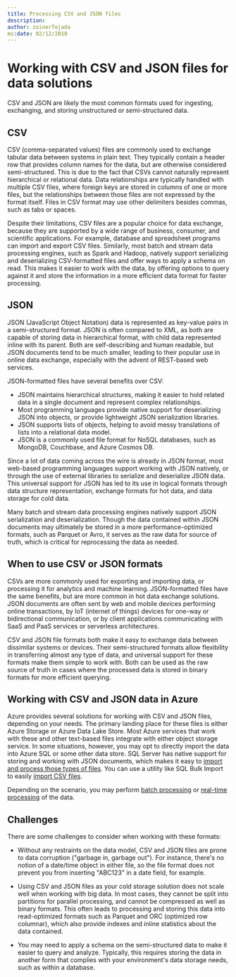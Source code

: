 ```yaml
---
title: Processing CSV and JSON files
description: 
author: zoinerTejada
ms:date: 02/12/2018
---
```


# Working with CSV and JSON files for data solutions

CSV and JSON are likely the most common formats used for ingesting, exchanging, and storing unstructured or semi-structured data. 

## CSV

CSV (comma-separated values) files are commonly used to exchange tabular data between systems in plain text. They typically contain a header row that provides column names for the data, but are otherwise considered semi-structured. This is due to the fact that CSVs cannot naturally represent hierarchical or relational data. Data relationships are typically handled with multiple CSV files, where foreign keys are stored in columns of one or more files, but the relationships between those files are not expressed by the format itself. Files in CSV format may use other delimiters besides commas, such as tabs or spaces.

Despite their limitations, CSV files are a popular choice for data exchange, because they are supported by a wide range of business, consumer, and scientific applications. For example, database and spreadsheet programs can import and export CSV files. Similarly, most batch and stream data processing engines, such as Spark and Hadoop, natively support serializing and deserializing CSV-formatted files and offer ways to apply a schema on read. This makes it easier to work with the data, by offering options to query against it and store the information in a more efficient data format for faster processing.

## JSON

JSON (JavaScript Object Notation) data is represented as key-value pairs in a semi-structured format. JSON is often compared to XML, as both are capable of storing data in hierarchical format, with child data represented inline with its parent. Both are self-describing and human readable, but JSON documents tend to be much smaller, leading to their popular use in online data exchange, especially with the advent of REST-based web services. 

JSON-formatted files have several benefits over CSV:

* JSON maintains hierarchical structures, making it easier to hold related data in a single document and represent complex relationships.
* Most programming languages provide native support for deserializing JSON into objects, or provide lightweight JSON serialization libraries.
* JSON supports lists of objects, helping to avoid messy translations of lists into a relational data model.
* JSON is a commonly used file format for NoSQL databases, such as MongoDB, Couchbase, and Azure Cosmos DB.

Since a lot of data coming across the wire is already in JSON format, most web-based programming languages support working with JSON natively, or through the use of external libraries to serialize and deserialize JSON data. This universal support for JSON has led to its use in logical formats through data structure representation, exchange formats for hot data, and data storage for cold data.

Many batch and stream data processing engines natively support JSON serialization and deserialization. Though the data contained within JSON documents may ultimately be stored in a more performance-optimized formats, such as Parquet or Avro, it serves as the raw data for source of truth, which is critical for reprocessing the data as needed.

## When to use CSV or JSON formats

CSVs are more commonly used for exporting and importing data, or processing it for analytics and machine learning. JSON-formatted files have the same benefits, but are more common in hot data exchange solutions. JSON documents are often sent by web and mobile devices performing online transactions, by IoT (internet of things) devices for one-way or bidirectional communication, or by client applications communicating with SaaS and PaaS services or serverless architectures. 

CSV and JSON file formats both make it easy to exchange data between dissimilar systems or devices. Their semi-structured formats allow flexibility in transferring almost any type of data, and universal support for these formats make them simple to work with. Both can be used as the raw source of truth in cases where the processed data is stored in binary formats for more efficient querying. 

## Working with CSV and JSON data in Azure

Azure provides several solutions for working with CSV and JSON files, depending on your needs. The primary landing place for these files is either Azure Storage or Azure Data Lake Store. Most Azure services that work with these and other text-based files integrate with either object storage service. In some situations, however, you may opt to directly import the data into Azure SQL or some other data store. SQL Server has native support for storing and working with JSON documents, which makes it easy to [import and process those types of files](/sql/relational-databases/json/import-json-documents-into-sql-server). You can use a utility like SQL Bulk Import to easily [import CSV files](/sql/relational-databases/json/import-json-documents-into-sql-server).

Depending on the scenario, you may perform [batch processing](../scenarios/batch-processing.md) or [real-time processing](../scenarios/real-time-processing.md) of the data.

## Challenges

There are some challenges to consider when working with these formats:

* Without any restraints on the data model, CSV and JSON files are prone to data corruption ("garbage in, garbage out"). For instance, there's no notion of a date/time object in either file, so the file format does not prevent you from inserting "ABC123" in a date field, for example.

* Using CSV and JSON files as your cold storage solution does not scale well when working with big data. In most cases, they cannot be split into partitions for parallel processing, and cannot be compressed as well as binary formats. This often leads to processing and storing this data into read-optimized formats such as Parquet and ORC (optimized row columnar), which also provide indexes and inline statistics about the data contained.

* You may need to apply a schema on the semi-structured data to make it easier to query and analyze. Typically, this requires storing the data in another form that complies with your environment's data storage needs, such as within a database.

